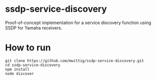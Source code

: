 # ssdp-service-discovery

Proof-of-concept implementation for a service discovery function using SSDP for Yamaha receivers.

# How to run

```
git clone https://github.com/mwittig/ssdp-service-discovery.git
cd ssdp-service-discovery
npm install
node discover
```
